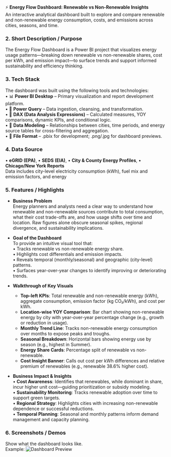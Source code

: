 ⚡ **Energy Flow Dashboard: Renewable vs Non-Renewable Insights**  
An interactive analytical dashboard built to explore and compare renewable and non-renewable energy consumption, costs, and emissions across cities, seasons, and time.

### 2. Short Description / Purpose  
The Energy Flow Dashboard is a Power BI project that visualizes energy usage patterns—breaking down renewable vs non-renewable shares, cost per kWh, and emission impact—to surface trends and support informed sustainability and efficiency thinking.

### 3. Tech Stack  
The dashboard was built using the following tools and technologies:  
• 📊 **Power BI Desktop** – Primary visualization and report development platform.  
• 📂 **Power Query** – Data ingestion, cleansing, and transformation.  
• 🧠 **DAX (Data Analysis Expressions)** – Calculated measures, YOY comparisons, dynamic KPIs, and conditional logic.  
• 📝 **Data Modeling** – Relationships between cities, time periods, and energy source tables for cross-filtering and aggregation.  
• 📁 **File Format** – .pbix for development; .png/.jpg for dashboard previews.

### 4. Data Source  
• **eGRID (EPA)**, 
• **SEDS (EIA)**, 
• **City & County Energy Profiles**, 
• **Chicago/New York Reports**  
Data includes city-level electricity consumption (kWh), fuel mix and emission factors, and energy

### 5. Features / Highlights  
- **Business Problem**  
Energy planners and analysts need a clear way to understand how renewable and non-renewable sources contribute to total consumption, what their cost trade-offs are, and how usage shifts over time and location. Raw figures alone obscure seasonal spikes, regional divergence, and sustainability implications.

- **Goal of the Dashboard**  
To provide an intuitive visual tool that:  
  • Tracks renewable vs non-renewable energy share.  
  • Highlights cost differentials and emission impacts.  
  • Reveals temporal (monthly/seasonal) and geographic (city-level) patterns.  
  • Surfaces year-over-year changes to identify improving or deteriorating trends.

- **Walkthrough of Key Visuals**  
  - **Top-left KPIs**: Total renewable and non-renewable energy (kWh), aggregate consumption, emission factor (kg CO₂/kWh), and cost per kWh.  
  - **Location-wise YOY Comparison**: Bar chart showing non-renewable energy by city with year-over-year percentage change (e.g., growth or reduction in usage).  
  - **Monthly Trend Line**: Tracks non-renewable energy consumption over months to expose peaks and troughs.  
  - **Seasonal Breakdown**: Horizontal bars showing energy use by season (e.g., highest in Summer).  
  - **Energy Share Cards**: Percentage split of renewable vs non-renewable.  
  - **Cost Insight Banner**: Calls out cost per kWh differences and relative premium of renewables (e.g., renewable 38.6% higher cost).  

- **Business Impact & Insights**  
  • **Cost Awareness**: Identifies that renewables, while dominant in share, incur higher unit cost—guiding prioritization or subsidy modeling.  
  • **Sustainability Monitoring**: Tracks renewable adoption over time to support green targets.  
  • **Regional Strategy**: Highlights cities with increasing non-renewable dependence or successful reductions.  
  • **Temporal Planning**: Seasonal and monthly patterns inform demand management and capacity planning.

### 6. Screenshots / Demos  
Show what the dashboard looks like.  
Example: ![Dashboard Preview](<insert your screenshot URL or relative path here>)
